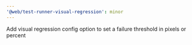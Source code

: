 ```yaml
---
'@web/test-runner-visual-regression': minor
---
```


Add visual regression config option to set a failure threshold in pixels or percent
